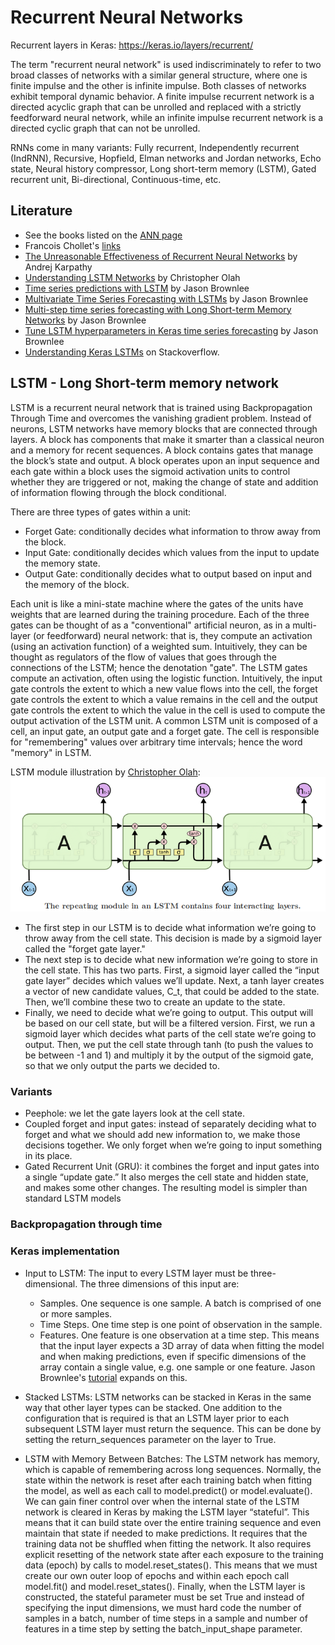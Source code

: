 # Recurrent Neural Networks

Recurrent layers in Keras: https://keras.io/layers/recurrent/

The term "recurrent neural network" is used indiscriminately to refer to two broad classes of networks with a similar general structure, where one is finite impulse and the other is infinite impulse. Both classes of networks exhibit temporal dynamic behavior. A finite impulse recurrent network is a directed acyclic graph that can be unrolled and replaced with a strictly feedforward neural network, while an infinite impulse recurrent network is a directed cyclic graph that can not be unrolled. 

RNNs come in many variants: Fully recurrent, Independently recurrent (IndRNN), Recursive, Hopfield, Elman networks and Jordan networks, Echo state, Neural history compressor, Long short-term memory (LSTM), Gated recurrent unit, Bi-directional, Continuous-time, etc.

## Literature

- See the books listed on the [ANN page](NeuralNetworks.md)
- Francois Chollet's [links](https://github.com/fchollet/keras-resources)
- [The Unreasonable Effectiveness of Recurrent Neural Networks](http://karpathy.github.io/2015/05/21/rnn-effectiveness/) by Andrej Karpathy
- [Understanding LSTM Networks](http://colah.github.io/posts/2015-08-Understanding-LSTMs/) by Christopher Olah
- [Time series predictions with LSTM](https://machinelearningmastery.com/time-series-prediction-lstm-recurrent-neural-networks-python-keras/) by Jason Brownlee
- [Multivariate Time Series Forecasting with LSTMs](https://machinelearningmastery.com/multivariate-time-series-forecasting-lstms-keras/) by Jason Brownlee
- [Multi-step time series forecasting with Long Short-term Memory Networks](https://machinelearningmastery.com/multi-step-time-series-forecasting-long-short-term-memory-networks-python/) by Jason Brownlee
- [Tune LSTM hyperparameters in Keras time series forecasting](https://machinelearningmastery.com/tune-lstm-hyperparameters-keras-time-series-forecasting/) by Jason Brownlee
- [Understanding Keras LSTMs](https://stackoverflow.com/questions/38714959/understanding-keras-lstms) on Stackoverflow.

## LSTM - Long Short-term memory network

LSTM is a recurrent neural network that is trained using Backpropagation Through Time and overcomes the vanishing gradient problem. Instead of neurons, LSTM networks have memory blocks that are connected through layers. A block has components that make it smarter than a classical neuron and a memory for recent sequences. A block contains gates that manage the block’s state and output. A block operates upon an input sequence and each gate within a block uses the sigmoid activation units to control whether they are triggered or not, making the change of state and addition of information flowing through the block conditional.

There are three types of gates within a unit:
- Forget Gate: conditionally decides what information to throw away from the block.
- Input Gate: conditionally decides which values from the input to update the memory state.
- Output Gate: conditionally decides what to output based on input and the memory of the block.

Each unit is like a mini-state machine where the gates of the units have weights that are learned during the training procedure. Each of the three gates can be thought of as a "conventional" artificial neuron, as in a multi-layer (or feedforward) neural network: that is, they compute an activation (using an activation function) of a weighted sum. Intuitively, they can be thought as regulators of the flow of values that goes through the connections of the LSTM; hence the denotation "gate". The LSTM gates compute an activation, often using the logistic function. Intuitively, the input gate controls the extent to which a new value flows into the cell, the forget gate controls the extent to which a value remains in the cell and the output gate controls the extent to which the value in the cell is used to compute the output activation of the LSTM unit. A common LSTM unit is composed of a cell, an input gate, an output gate and a forget gate. The cell is responsible for "remembering" values over arbitrary time intervals; hence the word "memory" in LSTM.

LSTM module illustration by [Christopher Olah](http://colah.github.io/posts/2015-08-Understanding-LSTMs/):
![alt text](Pictures/LSTM_1_byChristopherOlah.png "LSTM module by Christopher Olah")

- The first step in our LSTM is to decide what information we’re going to throw away from the cell state. This decision is made by a sigmoid layer called the "forget gate layer."
- The next step is to decide what new information we’re going to store in the cell state. This has two parts. First, a sigmoid layer called the “input gate layer” decides which values we’ll update. Next, a tanh layer creates a vector of new candidate values, C_t, that could be added to the state. Then, we’ll combine these two to create an update to the state.
- Finally, we need to decide what we’re going to output. This output will be based on our cell state, but will be a filtered version. First, we run a sigmoid layer which decides what parts of the cell state we’re going to output. Then, we put the cell state through tanh (to push the values to be between -1 and 1) and multiply it by the output of the sigmoid gate, so that we only output the parts we decided to.

### Variants

- Peephole: we let the gate layers look at the cell state.
- Coupled forget and input gates: instead of separately deciding what to forget and what we should add new information to, we make those decisions together. We only forget when we’re going to input something in its place.
- Gated Recurrent Unit (GRU): it combines the forget and input gates into a single “update gate.” It also merges the cell state and hidden state, and makes some other changes. The resulting model is simpler than standard LSTM models

### Backpropagation through time

### Keras implementation

- Input to LSTM: The input to every LSTM layer must be three-dimensional. The three dimensions of this input are:
    - Samples. One sequence is one sample. A batch is comprised of one or more samples.
    - Time Steps. One time step is one point of observation in the sample.
    - Features. One feature is one observation at a time step.
This means that the input layer expects a 3D array of data when fitting the model and when making predictions, even if specific dimensions of the array contain a single value, e.g. one sample or one feature.
Jason Brownlee's [tutorial](https://machinelearningmastery.com/reshape-input-data-long-short-term-memory-networks-keras/) expands on this.

- Stacked LSTMs: LSTM networks can be stacked in Keras in the same way that other layer types can be stacked. One addition to the configuration that is required is that an LSTM layer prior to each subsequent LSTM layer must return the sequence. This can be done by setting the return_sequences parameter on the layer to True.

- LSTM with Memory Between Batches: The LSTM network has memory, which is capable of remembering across long sequences. Normally, the state within the network is reset after each training batch when fitting the model, as well as each call to model.predict() or model.evaluate(). We can gain finer control over when the internal state of the LSTM network is cleared in Keras by making the LSTM layer “stateful”. This means that it can build state over the entire training sequence and even maintain that state if needed to make predictions. It requires that the training data not be shuffled when fitting the network. It also requires explicit resetting of the network state after each exposure to the training data (epoch) by calls to model.reset_states(). This means that we must create our own outer loop of epochs and within each epoch call model.fit() and model.reset_states(). Finally, when the LSTM layer is constructed, the stateful parameter must be set True and instead of specifying the input dimensions, we must hard code the number of samples in a batch, number of time steps in a sample and number of features in a time step by setting the batch_input_shape parameter.
